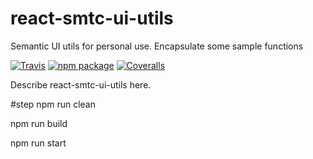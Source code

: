 # react-smtc-ui-utils
Semantic UI utils for personal use. Encapsulate some sample functions

[![Travis][build-badge]][build]
[![npm package][npm-badge]][npm]
[![Coveralls][coveralls-badge]][coveralls]

Describe react-smtc-ui-utils here.

[build-badge]: https://img.shields.io/travis/user/repo/master.png?style=flat-square
[build]: https://travis-ci.org/user/repo

[npm-badge]: https://img.shields.io/npm/v/npm-package.png?style=flat-square
[npm]: https://www.npmjs.org/package/npm-package

[coveralls-badge]: https://img.shields.io/coveralls/user/repo/master.png?style=flat-square
[coveralls]: https://coveralls.io/github/user/repo


#step
npm run clean

npm run build

npm run start